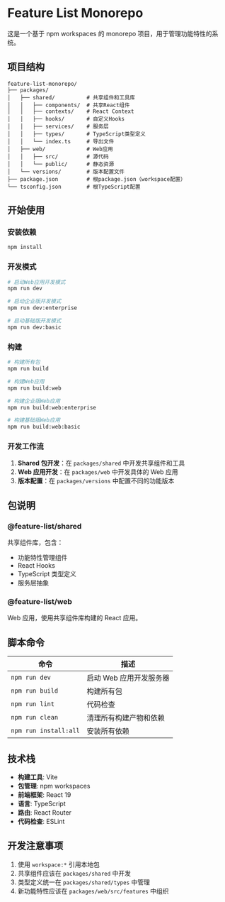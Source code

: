 # Feature List Monorepo

这是一个基于 npm workspaces 的 monorepo 项目，用于管理功能特性的系统。

## 项目结构

```
feature-list-monorepo/
├── packages/
│   ├── shared/          # 共享组件和工具库
│   │   ├── components/  # 共享React组件
│   │   ├── contexts/    # React Context
│   │   ├── hooks/       # 自定义Hooks
│   │   ├── services/    # 服务层
│   │   ├── types/       # TypeScript类型定义
│   │   └── index.ts     # 导出文件
│   ├── web/             # Web应用
│   │   ├── src/         # 源代码
│   │   └── public/      # 静态资源
│   └── versions/        # 版本配置文件
├── package.json         # 根package.json（workspace配置）
└── tsconfig.json        # 根TypeScript配置
```

## 开始使用

### 安装依赖

```bash
npm install
```

### 开发模式

```bash
# 启动Web应用开发模式
npm run dev

# 启动企业版开发模式
npm run dev:enterprise

# 启动基础版开发模式
npm run dev:basic
```

### 构建

```bash
# 构建所有包
npm run build

# 构建Web应用
npm run build:web

# 构建企业版Web应用
npm run build:web:enterprise

# 构建基础版Web应用
npm run build:web:basic
```

### 开发工作流

1. **Shared 包开发**：在 `packages/shared` 中开发共享组件和工具
2. **Web 应用开发**：在 `packages/web` 中开发具体的 Web 应用
3. **版本配置**：在 `packages/versions` 中配置不同的功能版本

## 包说明

### @feature-list/shared

共享组件库，包含：

- 功能特性管理组件
- React Hooks
- TypeScript 类型定义
- 服务层抽象

### @feature-list/web

Web 应用，使用共享组件库构建的 React 应用。

## 脚本命令

| 命令                  | 描述                    |
| --------------------- | ----------------------- |
| `npm run dev`         | 启动 Web 应用开发服务器 |
| `npm run build`       | 构建所有包              |
| `npm run lint`        | 代码检查                |
| `npm run clean`       | 清理所有构建产物和依赖  |
| `npm run install:all` | 安装所有依赖            |

## 技术栈

- **构建工具**: Vite
- **包管理**: npm workspaces
- **前端框架**: React 19
- **语言**: TypeScript
- **路由**: React Router
- **代码检查**: ESLint

## 开发注意事项

1. 使用 `workspace:*` 引用本地包
2. 共享组件应该在 `packages/shared` 中开发
3. 类型定义统一在 `packages/shared/types` 中管理
4. 新功能特性应该在 `packages/web/src/features` 中组织
